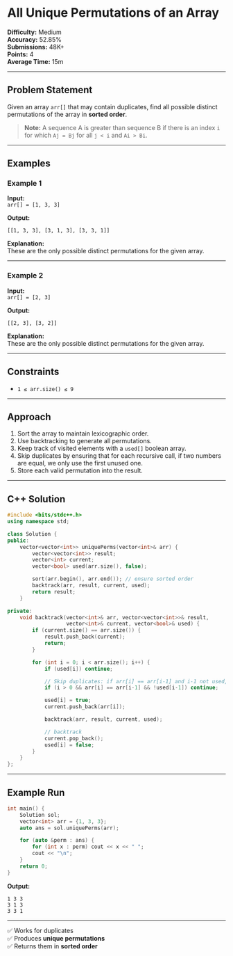 # All Unique Permutations of an Array

**Difficulty:** Medium  
**Accuracy:** 52.85%  
**Submissions:** 48K+  
**Points:** 4  
**Average Time:** 15m  

---

## Problem Statement

Given an array `arr[]` that may contain duplicates, find all possible distinct permutations of the array in **sorted order**.

> **Note:** A sequence A is greater than sequence B if there is an index `i` for which `Aj = Bj` for all `j < i` and `Ai > Bi`.

---

## Examples

### Example 1
**Input:**  
`arr[] = [1, 3, 3]`

**Output:**  
```
[[1, 3, 3], [3, 1, 3], [3, 3, 1]]
```

**Explanation:**  
These are the only possible distinct permutations for the given array.

---

### Example 2
**Input:**  
`arr[] = [2, 3]`

**Output:**  
```
[[2, 3], [3, 2]]
```

**Explanation:**  
These are the only possible distinct permutations for the given array.

---

## Constraints
- `1 ≤ arr.size() ≤ 9`

---

## Approach

1. Sort the array to maintain lexicographic order.
2. Use backtracking to generate all permutations.
3. Keep track of visited elements with a `used[]` boolean array.
4. Skip duplicates by ensuring that for each recursive call, if two numbers are equal, we only use the first unused one.
5. Store each valid permutation into the result.

---

## C++ Solution

```cpp
#include <bits/stdc++.h>
using namespace std;

class Solution {
public:
    vector<vector<int>> uniquePerms(vector<int>& arr) {
        vector<vector<int>> result;
        vector<int> current;
        vector<bool> used(arr.size(), false);

        sort(arr.begin(), arr.end()); // ensure sorted order
        backtrack(arr, result, current, used);
        return result;
    }

private:
    void backtrack(vector<int>& arr, vector<vector<int>>& result,
                   vector<int>& current, vector<bool>& used) {
        if (current.size() == arr.size()) {
            result.push_back(current);
            return;
        }

        for (int i = 0; i < arr.size(); i++) {
            if (used[i]) continue;

            // Skip duplicates: if arr[i] == arr[i-1] and i-1 not used, skip
            if (i > 0 && arr[i] == arr[i-1] && !used[i-1]) continue;

            used[i] = true;
            current.push_back(arr[i]);

            backtrack(arr, result, current, used);

            // backtrack
            current.pop_back();
            used[i] = false;
        }
    }
};
```

---

## Example Run

```cpp
int main() {
    Solution sol;
    vector<int> arr = {1, 3, 3};
    auto ans = sol.uniquePerms(arr);

    for (auto &perm : ans) {
        for (int x : perm) cout << x << " ";
        cout << "\n";
    }
    return 0;
}
```

**Output:**
```
1 3 3
3 1 3
3 3 1
```

---

✅ Works for duplicates  
✅ Produces **unique permutations**  
✅ Returns them in **sorted order**
